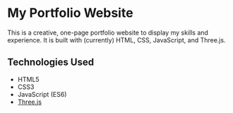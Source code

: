 # My Portfolio Website

This is a creative, one-page portfolio website to display my skills and experience. It is built with (currently) HTML, CSS, JavaScript, and Three.js.

## Technologies Used
- HTML5
- CSS3
- JavaScript (ES6)
- [Three.js](https://threejs.org/)

